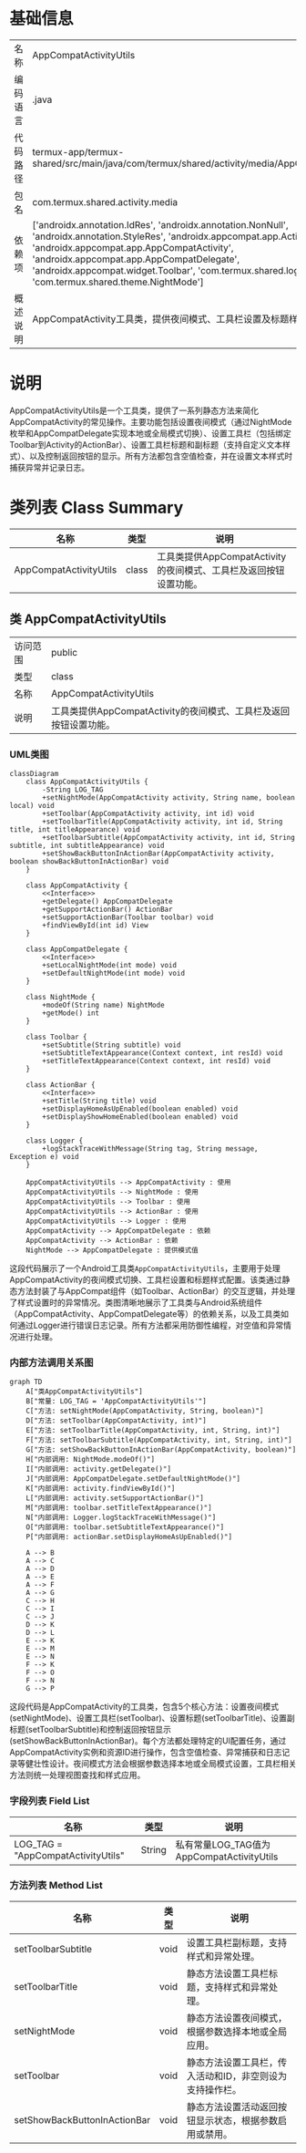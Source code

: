 # 基础信息

|      |      |
|------|------|
| 名称 | AppCompatActivityUtils |
| 编码语言 | .java |
| 代码路径 | termux-app/termux-shared/src/main/java/com/termux/shared/activity/media/AppCompatActivityUtils.java |
| 包名 | com.termux.shared.activity.media |
| 依赖项 | ['androidx.annotation.IdRes', 'androidx.annotation.NonNull', 'androidx.annotation.StyleRes', 'androidx.appcompat.app.ActionBar', 'androidx.appcompat.app.AppCompatActivity', 'androidx.appcompat.app.AppCompatDelegate', 'androidx.appcompat.widget.Toolbar', 'com.termux.shared.logger.Logger', 'com.termux.shared.theme.NightMode'] |
| 概述说明 | AppCompatActivity工具类，提供夜间模式、工具栏设置及标题样式配置功能。 |

# 说明

AppCompatActivityUtils是一个工具类，提供了一系列静态方法来简化AppCompatActivity的常见操作。主要功能包括设置夜间模式（通过NightMode枚举和AppCompatDelegate实现本地或全局模式切换）、设置工具栏（包括绑定Toolbar到Activity的ActionBar）、设置工具栏标题和副标题（支持自定义文本样式）、以及控制返回按钮的显示。所有方法都包含空值检查，并在设置文本样式时捕获异常并记录日志。

# 类列表 Class Summary

| 名称   | 类型  | 说明 |
|-------|------|-------------|
| AppCompatActivityUtils | class | 工具类提供AppCompatActivity的夜间模式、工具栏及返回按钮设置功能。 |



## 类 AppCompatActivityUtils

|      |      |
|------|------|
| 访问范围 | public |
| 类型 | class |
| 名称 | AppCompatActivityUtils |
| 说明 | 工具类提供AppCompatActivity的夜间模式、工具栏及返回按钮设置功能。 |


### UML类图

```mermaid
classDiagram
    class AppCompatActivityUtils {
        -String LOG_TAG
        +setNightMode(AppCompatActivity activity, String name, boolean local) void
        +setToolbar(AppCompatActivity activity, int id) void
        +setToolbarTitle(AppCompatActivity activity, int id, String title, int titleAppearance) void
        +setToolbarSubtitle(AppCompatActivity activity, int id, String subtitle, int subtitleAppearance) void
        +setShowBackButtonInActionBar(AppCompatActivity activity, boolean showBackButtonInActionBar) void
    }

    class AppCompatActivity {
        <<Interface>>
        +getDelegate() AppCompatDelegate
        +getSupportActionBar() ActionBar
        +setSupportActionBar(Toolbar toolbar) void
        +findViewById(int id) View
    }

    class AppCompatDelegate {
        <<Interface>>
        +setLocalNightMode(int mode) void
        +setDefaultNightMode(int mode) void
    }

    class NightMode {
        +modeOf(String name) NightMode
        +getMode() int
    }

    class Toolbar {
        +setSubtitle(String subtitle) void
        +setSubtitleTextAppearance(Context context, int resId) void
        +setTitleTextAppearance(Context context, int resId) void
    }

    class ActionBar {
        <<Interface>>
        +setTitle(String title) void
        +setDisplayHomeAsUpEnabled(boolean enabled) void
        +setDisplayShowHomeEnabled(boolean enabled) void
    }

    class Logger {
        +logStackTraceWithMessage(String tag, String message, Exception e) void
    }

    AppCompatActivityUtils --> AppCompatActivity : 使用
    AppCompatActivityUtils --> NightMode : 使用
    AppCompatActivityUtils --> Toolbar : 使用
    AppCompatActivityUtils --> ActionBar : 使用
    AppCompatActivityUtils --> Logger : 使用
    AppCompatActivity --> AppCompatDelegate : 依赖
    AppCompatActivity --> ActionBar : 依赖
    NightMode --> AppCompatDelegate : 提供模式值
```

这段代码展示了一个Android工具类`AppCompatActivityUtils`，主要用于处理AppCompatActivity的夜间模式切换、工具栏设置和标题样式配置。该类通过静态方法封装了与AppCompat组件（如Toolbar、ActionBar）的交互逻辑，并处理了样式设置时的异常情况。类图清晰地展示了工具类与Android系统组件（AppCompatActivity、AppCompatDelegate等）的依赖关系，以及工具类如何通过Logger进行错误日志记录。所有方法都采用防御性编程，对空值和异常情况进行处理。


### 内部方法调用关系图

```mermaid
graph TD
    A["类AppCompatActivityUtils"]
    B["常量: LOG_TAG = 'AppCompatActivityUtils'"]
    C["方法: setNightMode(AppCompatActivity, String, boolean)"]
    D["方法: setToolbar(AppCompatActivity, int)"]
    E["方法: setToolbarTitle(AppCompatActivity, int, String, int)"]
    F["方法: setToolbarSubtitle(AppCompatActivity, int, String, int)"]
    G["方法: setShowBackButtonInActionBar(AppCompatActivity, boolean)"]
    H["内部调用: NightMode.modeOf()"]
    I["内部调用: activity.getDelegate()"]
    J["内部调用: AppCompatDelegate.setDefaultNightMode()"]
    K["内部调用: activity.findViewById()"]
    L["内部调用: activity.setSupportActionBar()"]
    M["内部调用: toolbar.setTitleTextAppearance()"]
    N["内部调用: Logger.logStackTraceWithMessage()"]
    O["内部调用: toolbar.setSubtitleTextAppearance()"]
    P["内部调用: actionBar.setDisplayHomeAsUpEnabled()"]

    A --> B
    A --> C
    A --> D
    A --> E
    A --> F
    A --> G
    C --> H
    C --> I
    C --> J
    D --> K
    D --> L
    E --> K
    E --> M
    E --> N
    F --> K
    F --> O
    F --> N
    G --> P
```

这段代码是AppCompatActivity的工具类，包含5个核心方法：设置夜间模式(setNightMode)、设置工具栏(setToolbar)、设置标题(setToolbarTitle)、设置副标题(setToolbarSubtitle)和控制返回按钮显示(setShowBackButtonInActionBar)。每个方法都处理特定的UI配置任务，通过AppCompatActivity实例和资源ID进行操作，包含空值检查、异常捕获和日志记录等健壮性设计。夜间模式方法会根据参数选择本地或全局模式设置，工具栏相关方法则统一处理视图查找和样式应用。

### 字段列表 Field List

| 名称  | 类型  | 说明 |
|-------|-------|------|
| LOG_TAG = "AppCompatActivityUtils" | String | 私有常量LOG_TAG值为AppCompatActivityUtils |

### 方法列表 Method List

| 名称  | 类型  | 说明 |
|-------|-------|------|
| setToolbarSubtitle | void | 设置工具栏副标题，支持样式和异常处理。 |
| setToolbarTitle | void | 静态方法设置工具栏标题，支持样式和异常处理。 |
| setNightMode | void | 静态方法设置夜间模式，根据参数选择本地或全局应用。 |
| setToolbar | void | 静态方法设置工具栏，传入活动和ID，非空则设为支持操作栏。 |
| setShowBackButtonInActionBar | void | 静态方法设置活动返回按钮显示状态，根据参数启用或禁用。 |




